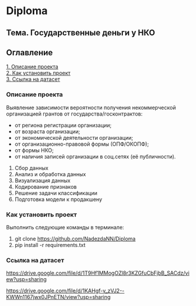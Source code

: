 # Diploma
## Тема. Государственные деньги у НКО
## Оглавление  
[1. Описание проекта](./README.md#Описание-проекта)   
[2. Как установить проект](./README.md#Как-установить-проект)  
[3. Ссылка на датасет](./README.md#Ссылка-на-датасет)

### Описание проекта    
Выявление зависимости вероятности получения некоммерческой организацией грантов от государства/госконтрактов:
* от региона регистрации организации;
* от возраста организации;
* от экономической деятельности организации; 
* от организационно-правовой формы (ОПФ/ОКОПФ);
* от формы НКО;
* от наличия записей организации в соц.сетях (её публичности).
  
1. Сбор данных
2. Анализ и обработка данных
3. Визуализация данных
4. Кодирование признаков
5. Решение задачи классификации
6. Подготовка модели к продакшену

### Как установить проект
Выполнить следующие команды в терминале:
1. git clone https://github.com/NadezdaNN/Diploma
2. pip install -r requirements.txt

### Ссылка на датасет
https://drive.google.com/file/d/1T9Hf1MMogOZl8r3KZGfuCbFjbB_SACdz/view?usp=sharing

https://drive.google.com/file/d/1KAHgf-v_zVJ2--KWWn1167jwx0JPnETN/view?usp=sharing
